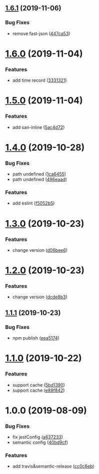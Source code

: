 ## [1.6.1](https://github.com/searchfe/gulp-parser-inline/compare/v1.6.0...v1.6.1) (2019-11-06)


### Bug Fixes

* remove fast-json ([447ca53](https://github.com/searchfe/gulp-parser-inline/commit/447ca535ef31d281a274724bc475e9e8a1220a2f))

# [1.6.0](https://github.com/searchfe/gulp-parser-inline/compare/v1.5.0...v1.6.0) (2019-11-04)


### Features

* add time record ([3331321](https://github.com/searchfe/gulp-parser-inline/commit/33313213674b0919b6b3b9708497cc3456b3ea9d))

# [1.5.0](https://github.com/searchfe/gulp-parser-inline/compare/v1.4.0...v1.5.0) (2019-11-04)


### Features

* add san-inline ([5ac4d72](https://github.com/searchfe/gulp-parser-inline/commit/5ac4d72d8b440a90abb6f8a7d483e4071e87af8d))

# [1.4.0](https://github.com/searchfe/gulp-parser-inline/compare/v1.3.0...v1.4.0) (2019-10-28)


### Bug Fixes

* path undefined ([1ca6455](https://github.com/searchfe/gulp-parser-inline/commit/1ca6455f7be525d31057db11d45595562f1beb2b))
* path undefined ([496eaad](https://github.com/searchfe/gulp-parser-inline/commit/496eaada09f17935261cebca9a7c2557776248cd))


### Features

* add eslint ([f5052b5](https://github.com/searchfe/gulp-parser-inline/commit/f5052b5742a2d0f19053e8700e818ca090c20b66))

# [1.3.0](https://github.com/searchfe/gulp-parser-inline/compare/v1.2.0...v1.3.0) (2019-10-23)


### Features

* change version ([d06bee6](https://github.com/searchfe/gulp-parser-inline/commit/d06bee6c6b1aa4101d82d9f18b880ca661adf06e))

# [1.2.0](https://github.com/searchfe/gulp-parser-inline/compare/v1.1.1...v1.2.0) (2019-10-23)


### Features

* change version ([dcde8b3](https://github.com/searchfe/gulp-parser-inline/commit/dcde8b3fab4c7a6192cd64432529905c22a1deac))

## [1.1.1](https://github.com/searchfe/gulp-parser-inline/compare/v1.1.0...v1.1.1) (2019-10-23)


### Bug Fixes

* npm publish ([eea5174](https://github.com/searchfe/gulp-parser-inline/commit/eea5174064d67e8b7ac6d8e605fb0ff50a7061f1))

# [1.1.0](https://github.com/searchfe/gulp-parser-inline/compare/v1.0.0...v1.1.0) (2019-10-22)


### Features

* support cache ([5bd1390](https://github.com/searchfe/gulp-parser-inline/commit/5bd139061e9c0a94b01b6c3412f6d348548039a6))
* support cache ([e88f842](https://github.com/searchfe/gulp-parser-inline/commit/e88f84284d024445301fc3d32ffeeef4595a473d))

# 1.0.0 (2019-08-09)


### Bug Fixes

* fix jestConfig ([a637233](https://github.com/searchfe/gulp-parser-inline/commit/a637233))
* semantic config ([40bd9cf](https://github.com/searchfe/gulp-parser-inline/commit/40bd9cf))


### Features

* add travis&semantic-release ([cc0c6eb](https://github.com/searchfe/gulp-parser-inline/commit/cc0c6eb))
